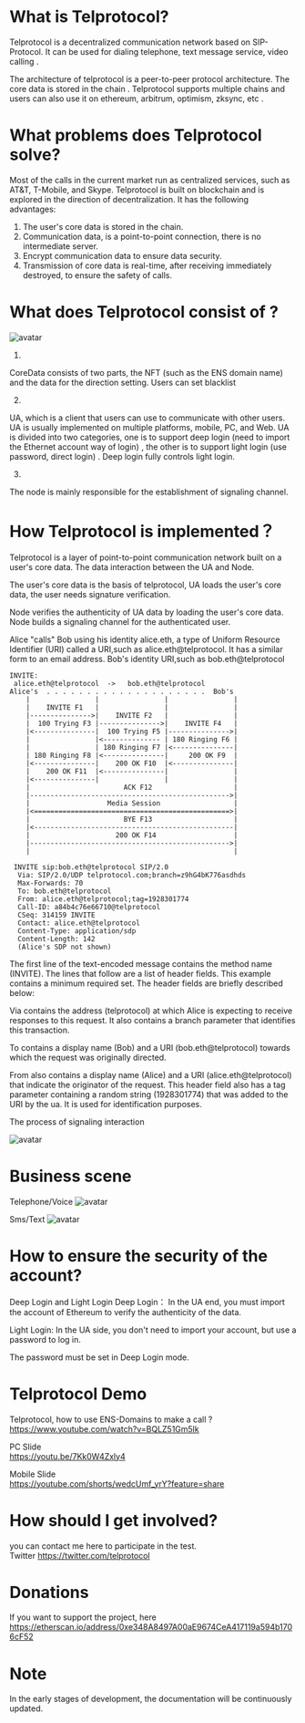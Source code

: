 # What is Telprotocol?

Telprotocol is a decentralized communication network based on SIP-Protocol. It can be used for dialing telephone, text message service, video calling .

The architecture of telprotocol is a peer-to-peer protocol architecture. The core data is stored in the chain . Telprotocol supports multiple chains and users can also use it on ethereum, arbitrum, optimism, zksync, etc .

# What problems does Telprotocol solve?

Most of the calls in the current market run as centralized services, such as AT&T, T-Mobile, and Skype.
Telprotocol is built on blockchain and is explored in the direction of decentralization. It has the following advantages:

1. The user's core data is stored in the chain.
2. Communication data, is a point-to-point connection, there is no intermediate server.
3. Encrypt communication data to ensure data security.
4. Transmission of core data is real-time, after receiving immediately destroyed, to ensure the safety of calls.


# What does Telprotocol consist of ?

![avatar](/tel.png)

1. 
CoreData consists of two parts, the NFT (such as the ENS domain name) and the data for the direction setting.
Users can set blacklist

2. 
UA, which is a client that users can use to communicate with other users. UA is usually implemented on multiple platforms, mobile, PC, and Web.
UA is divided into two categories, one is to support deep login (need to import the Ethernet account way of login) , the other is to support light login (use password, direct login) .
Deep login fully controls light login. 

3. 
The node is mainly responsible for the establishment of signaling channel.


# How Telprotocol is implemented？

Telprotocol is a layer of point-to-point communication network built on a user's core data. The data interaction between the UA and Node.

The user's core data is the basis of telprotocol, UA loads the user's core data, the user needs signature verification.

Node verifies the authenticity of UA data by loading the user's core data. Node builds a signaling channel for the authenticated user.

Alice "calls" Bob using his identity alice.eth, a type of Uniform Resource
   Identifier (URI) called a URI,such as alice.eth@telprotocol.
    It has a similar form to an email address.
    Bob's identity URI,such as bob.eth@telprotocol

    INVITE:
     alice.eth@telprotocol  ->   bob.eth@telprotocol
    Alice's  . . . . . . . . . . . . . . . . . . . .  Bob's
        |                |                |                |
        |    INVITE F1   |                |                |
        |--------------->|    INVITE F2   |                |
        |  100 Trying F3 |--------------->|    INVITE F4   |
        |<---------------|  100 Trying F5 |--------------->|
        |                |<-------------- | 180 Ringing F6 |
        |                | 180 Ringing F7 |<---------------|
        | 180 Ringing F8 |<---------------|     200 OK F9  |
        |<---------------|    200 OK F10  |<---------------|
        |    200 OK F11  |<---------------|                |
        |<---------------|                |                |
        |                       ACK F12                    |
        |------------------------------------------------->|
        |                   Media Session                  |
        |<================================================>|
        |                       BYE F13                    |
        |<-------------------------------------------------|
        |                     200 OK F14                   |
        |------------------------------------------------->|
        |                                                  |

     INVITE sip:bob.eth@telprotocol SIP/2.0
      Via: SIP/2.0/UDP telprotocol.com;branch=z9hG4bK776asdhds
      Max-Forwards: 70
      To: bob.eth@telprotocol
      From: alice.eth@telprotocol;tag=1928301774
      Call-ID: a84b4c76e66710@telprotocol
      CSeq: 314159 INVITE
      Contact: alice.eth@telprotocol
      Content-Type: application/sdp
      Content-Length: 142
      (Alice's SDP not shown)

 The first line of the text-encoded message contains the method name
   (INVITE).  The lines that follow are a list of header fields.  This
   example contains a minimum required set.  The header fields are
   briefly described below:

   Via contains the address (telprotocol) at which Alice is
   expecting to receive responses to this request.  It also contains a
   branch parameter that identifies this transaction.

   To contains a display name (Bob) and a URI
   (bob.eth@telprotocol) towards which the request was originally
   directed. 

   From also contains a display name (Alice) and a URI
   (alice.eth@telprotocol) that indicate the originator of the request.
   This header field also has a tag parameter containing a random string
   (1928301774) that was added to the URI by the ua.  It is used
   for identification purposes.

   The process of signaling interaction  
     
   ![avatar](/interaction.png)


# Business scene

Telephone/Voice
![avatar](/telephone.png)


Sms/Text
![avatar](/sms.png)


# How to ensure the security of the account?

Deep Login and Light Login
Deep Login： In the UA end, you must import the account of Ethereum to verify the authenticity of the data.

Light Login:  In the UA side, you don't need to import your account, but use a password to log in.

The password must be set in Deep Login mode.


# Telprotocol Demo


Telprotocol, how to use ENS-Domains to make a call ?  
https://www.youtube.com/watch?v=BQLZ51Gm5lk


PC Slide  
https://youtu.be/7Kk0W4Zxly4


Mobile Slide  
https://youtube.com/shorts/wedcUmf_yrY?feature=share



# How should I get involved?

you can contact me here to participate in the test.  
Twitter https://twitter.com/telprotocol

# Donations

If you want to support the project, here  
https://etherscan.io/address/0xe348A8497A00aE9674CeA417119a594b1706cF52  


# Note

In the early stages of development, the documentation will be continuously updated.